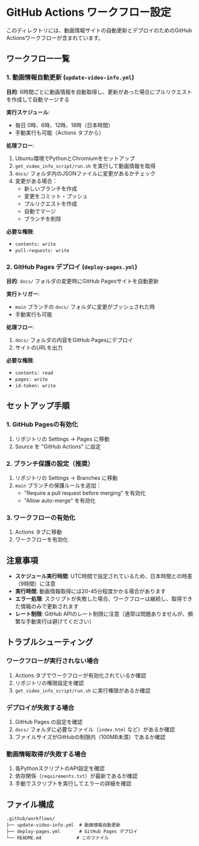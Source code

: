 # GitHub Actions ワークフロー設定

このディレクトリには、動画情報サイトの自動更新とデプロイのためのGitHub Actionsワークフローが含まれています。

## ワークフロー一覧

### 1. 動画情報自動更新 (`update-video-info.yml`)

**目的**: 6時間ごとに動画情報を自動取得し、更新があった場合にプルリクエストを作成して自動マージする

**実行スケジュール**:
- 毎日 0時、6時、12時、18時（日本時間）
- 手動実行も可能（Actions タブから）

**処理フロー**:
1. Ubuntu環境でPythonとChromiumをセットアップ
2. `get_video_info_script/run.sh` を実行して動画情報を取得
3. `docs/` フォルダ内のJSONファイルに変更があるかチェック
4. 変更がある場合：
   - 新しいブランチを作成
   - 変更をコミット・プッシュ
   - プルリクエストを作成
   - 自動でマージ
   - ブランチを削除

**必要な権限**: 
- `contents: write`
- `pull-requests: write`

### 2. GitHub Pages デプロイ (`deploy-pages.yml`)

**目的**: `docs/` フォルダの変更時にGitHub Pagesサイトを自動更新

**実行トリガー**:
- `main` ブランチの `docs/` フォルダに変更がプッシュされた時
- 手動実行も可能

**処理フロー**:
1. `docs/` フォルダの内容をGitHub Pagesにデプロイ
2. サイトのURLを出力

**必要な権限**:
- `contents: read`
- `pages: write`
- `id-token: write`

## セットアップ手順

### 1. GitHub Pagesの有効化

1. リポジトリの Settings → Pages に移動
2. Source を "GitHub Actions" に設定

### 2. ブランチ保護の設定（推奨）

1. リポジトリの Settings → Branches に移動
2. `main` ブランチの保護ルールを追加：
   - "Require a pull request before merging" を有効化
   - "Allow auto-merge" を有効化

### 3. ワークフローの有効化

1. Actions タブに移動
2. ワークフローを有効化

## 注意事項

- **スケジュール実行時間**: UTC時間で設定されているため、日本時間との時差（9時間）に注意
- **実行時間**: 動画情報取得には20-45分程度かかる場合があります
- **エラー処理**: スクリプトが失敗した場合、ワークフローは継続し、取得できた情報のみで更新されます
- **レート制限**: GitHub APIのレート制限に注意（通常は問題ありませんが、頻繁な手動実行は避けてください）

## トラブルシューティング

### ワークフローが実行されない場合

1. Actions タブでワークフローが有効化されているか確認
2. リポジトリの権限設定を確認
3. `get_video_info_script/run.sh` に実行権限があるか確認

### デプロイが失敗する場合

1. GitHub Pages の設定を確認
2. `docs/` フォルダに必要なファイル（`index.html` など）があるか確認
3. ファイルサイズがGitHubの制限内（100MB未満）であるか確認

### 動画情報取得が失敗する場合

1. 各PythonスクリプトのAPI設定を確認
2. 依存関係（`requirements.txt`）が最新であるか確認
3. 手動でスクリプトを実行してエラーの詳細を確認

## ファイル構成

```
.github/workflows/
├── update-video-info.yml  # 動画情報自動更新
├── deploy-pages.yml       # GitHub Pages デプロイ
└── README.md             # このファイル
```
